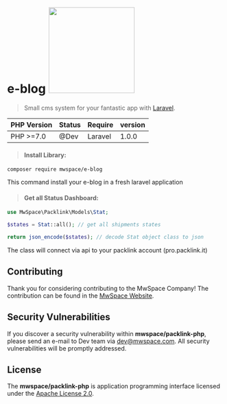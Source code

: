# e-blog <img src="https://laravel.com/img/logotype.min.svg" width="200">

> Small cms system for your fantastic app with [Laravel](https://laravel.com/).

PHP Version  | Status  | Require  | version
------------ | ------- | -------- | -------
PHP >=7.0    | @Dev    | Laravel  | 1.0.0

> #### Install Library:

`composer require mwspace/e-blog`

This command install your e-blog in a fresh laravel application

> #### Get all Status Dashboard:

```php
use MwSpace\Packlink\Models\Stat;

$states = Stat::all(); // get all shipments states

return json_encode($states); // decode Stat object class to json
```

The class will connect via api to your packlink account (pro.packlink.it)

## Contributing

Thank you for considering contributing to the MwSpace Company! The contribution can be found in
the [MwSpace Website](https://mwspace.com/it).

## Security Vulnerabilities

If you discover a security vulnerability within **mwspace/packlink-php**, please send an e-mail to Dev team
via [dev@mwspace.com](mailto:dev@mwspace.com). All security vulnerabilities will be promptly addressed.

## License

The **mwspace/packlink-php** is application programming interface licensed under
the [Apache License 2.0](http://www.apache.org/licenses/LICENSE-2.0.txt).
